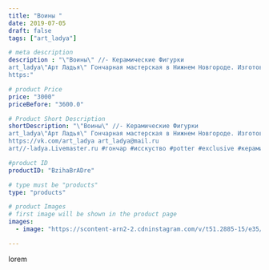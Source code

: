 ```yaml
---
title: "Воины "
date: 2019-07-05
draft: false
tags: ["art_ladya"]

# meta description
description : "\"Воины\" //- Керамические Фигурки 
art_ladya\"Арт Ладья\" Гончарная мастерская в Нижнем Новгороде. Изготовление керамики и мастер//-классы по обучению. 
https:"

# product Price
price: "3000"
priceBefore: "3600.0"

# Product Short Description
shortDescription: "\"Воины\" //- Керамические Фигурки 
art_ladya\"Арт Ладья\" Гончарная мастерская в Нижнем Новгороде. Изготовление керамики и мастер//-классы по обучению. 
https://vk.com/art_ladya art_ladya@mail.ru 
art//-ladya.Livemaster.ru #гончар #исскуство #potter #exclusive #керамикаручнаяработа #керамиканазаказ #handmade #керамика #гончарнаяпосуда #эксклюзивнаякерамика #painter #decor #ceramicar #nntoday #claygoods #restaurant #earthenware #ceramic #славянскаямифилогия #нэцкэ #воин #magic #ezoteric #ceramicart #магия #фигурки #clay #авторскаякерамика"

#product ID
productID: "BzihaBrADre"

# type must be "products"
type: "products"

# product Images
# first image will be shown in the product page
images:
  - image: "https://scontent-arn2-2.cdninstagram.com/v/t51.2885-15/e35/65017440_822019084865232_6803280155249584822_n.jpg?tp=1&_nc_ht=scontent-arn2-2.cdninstagram.com&_nc_cat=100&_nc_ohc=YdviQpgjKLcAX8x5QiK&ccb=7-4&oh=095fd297add8fabb6f134cb1c6b28ba0&oe=608455D3&_nc_sid=86f79a&ig_cache_key=MjA4MTM3MjkwMTgzNTAyOTIxNA%3D%3D.2-ccb7-4"

---
```

lorem
